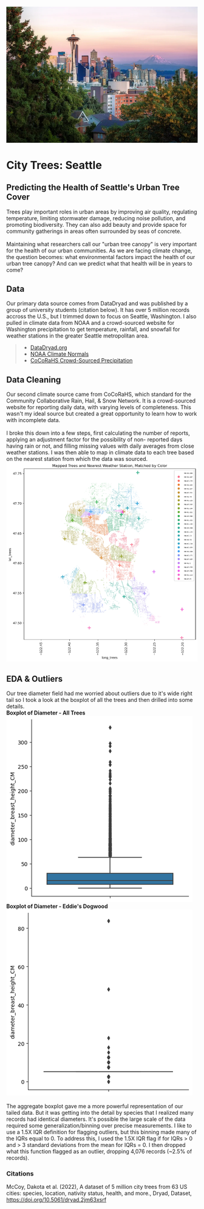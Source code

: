 ![Photo of downtown Seattle framed by trees with Mt. Hood in the background.](./resources/readme_photos/seattle-cover.png)

# City Trees: Seattle
## Predicting the Health of Seattle's Urban Tree Cover

Trees play important roles in urban areas by improving air quality, regulating temperature, limiting stormwater damage, reducing noise pollution, and promoting biodiversity. They can also add beauty and provide space for community gatherings in areas often surrounded by seas of concrete.
\
\
Maintaining what researchers call our "urban tree canopy" is very important for the health of our urban communities. As we are facing climate change, the question becomes: what environmental factors impact the health of our urban tree canopy? And can we predict what that health will be in years to come?

## Data
Our primary data source comes from DataDryad and was published by a group of university students (citation below). It has over 5 million records accross the U.S., but I trimmed down to focus on Seattle, Washington. I also pulled in climate data from NOAA and a crowd-sourced website for Washington precipitation to get temperature, rainfall, and snowfall for weather stations in the greater Seattle metropolitan area.
> * [DataDryad.org](https://datadryad.org/stash/dataset/doi:10.5061/dryad.2jm63xsrf)
> * [NOAA Climate Normals](https://www.ncei.noaa.gov/data/normals-annualseasonal/2006-2020/)
> * [CoCoRaHS Crowd-Sourced Precipitation](https://merbgai.cocorahs.org/ViewData/TotalPrecipSummary.aspx)

## Data Cleaning
Our second climate source came from CoCoRaHS, which standard for the Community Collaborative Rain, Hail, & Snow Network. It is a crowd-sourced website for reporting daily data, with varying levels of completeness. This wasn't my ideal source but created a great opportunity to learn how to work with incomplete data.
\
\
I broke this down into a few steps, first calculating the number of reports, applying an adjustment factor for the possibility of non- reported days having rain or not, and filling missing values with daily averages from close weather stations. I was then able to map in climate data to each tree based on the nearest station from which the data was sourced.
\
![Mapping individual trees to their nearest weather station.](./resources/readme_photos/trees-mapped.png)

## EDA & Outliers
Our tree diameter field had me worried about outliers due to it's wide right tail so I took a look at the boxplot of all the trees and then drilled into some details.
\
**Boxplot of Diameter - All Trees**
![Boxplot of Diameter - All Trees showing a small IQR and many outliers.](./resources/readme_photos/all-trees-box.png)
\
**Boxplot of Diameter - Eddie's Dogwood**
![Boxplot of Diameter - Eddie's Dogwood showing a 0 IQR and many outliers.](./resources/readme_photos/eddies-dogwood-box.png)
\
\
The aggregate boxplot gave me a more powerful representation of our tailed data. But it was getting into the detail by species that I realized many records had identical diameters. It's possible the large scale of the data required some generalization/binning over precise measurements.
I like to use a 1.5X IQR definition for flagging outliers, but this binning made many of the IQRs equal to 0. To address this, I used the 1.5X IQR flag if for IQRs > 0 and > 3 standard deviations from the mean for IQRs = 0. I then dropped what this function flagged as an outlier, dropping 4,076 records (~2.5% of records).

### Citations
McCoy, Dakota et al. (2022), A dataset of 5 million city trees from 63 US cities: species, location, nativity status, health, and more., Dryad, Dataset, https://doi.org/10.5061/dryad.2jm63xsrf
